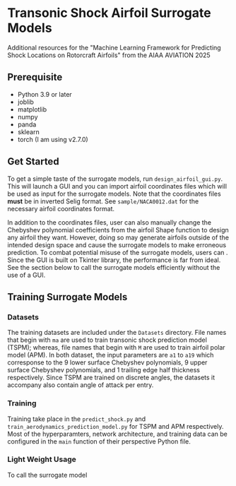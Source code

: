 # Transonic Shock Airfoil Surrogate Models

Additional resources for the "Machine Learning Framework for Predicting Shock Locations on Rotorcraft Airfoils" from the AIAA AVIATION 2025

## Prerequisite

- Python 3.9 or later
- joblib
- matplotlib
- numpy
- panda
- sklearn
- torch (I am using v2.7.0)

## Get Started

To get a simple taste of the surrogate models, run `design_airfoil_gui.py`. This will launch a GUI and you can import airfoil coordinates files which will be used as input for the surrogate models. Note that the coordinates files **must** be in inverted Selig format. See `sample/NACA0012.dat` for the necessary airfoil coordinates format. 

In addition to the coordinates files, user can also manually change the Chebyshev polynomial coefficients from the airfoil Shape function to design any airfoil they want. However, doing so may generate airfoils outside of the intended design space and cause the surrogate models to make erroneous prediction. To combat potential misuse of the surrogate models, users can  . Since the GUI is built on Tkinter library, the performance is far from ideal. See the section below to call the surrogate models efficiently without the use of a GUI.

## Training Surrogate Models

### Datasets

The training datasets are included under the `Datasets` directory. File names that begin with `ma` are used to train transonic shock prediction model (TSPM); whereas, file names that begin with `M` are used to train airfoil polar model (APM). In both dataset, the input parameters are `a1` to `a19` which corresponse to the 9 lower surface Chebyshev polynomials, 9 upper surface Chebyshev polynomials, and 1 trailing edge half thickness respectively. Since TSPM are trained on discrete angles, the datasets it accompany also contain angle of attack per entry. 

### Training

Training take place in the `predict_shock.py` and `train_aerodynamics_prediction_model.py` for TSPM and APM respectively. Most of the hyperparamters, network architecture, and training data can be configured in the `main` function of their perspective Python file. 

### Light Weight Usage

To call the surrogate model 
